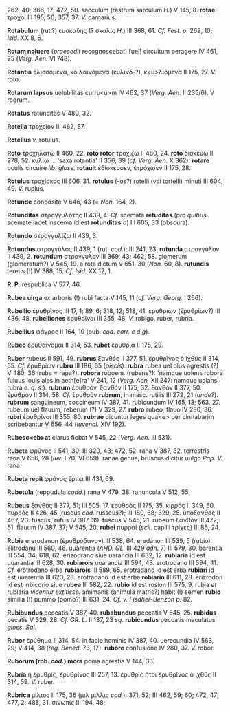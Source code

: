 262, 40; 366, 17; 472, 50. sacculum (rastrum sarculum *H.*) V 145, 8.
**rotae** τροχοί III 195, 50; 357, 37. *V.* carnarius.

**Rotabulum** (rut.?) ευσκαδης (? σκαλίς *H.*) III 368, 61. *Cf. Fest.
p.* 262, 10; *Isid.* XX 8, 6.

**Rotam noluere** (*praecedit* recognoscebat) [uel] circuitum peragere
IV 461, 25 (*Verg. Aen.* VI 748).

**Rotantia** ἑλισσόμενα, κοιλαινόμενα (κυλινδ-?), κ\<υ\>λιόμενα II 175,
27. *V.* roto.

**Rotarum lapsus** uolubilitas curru\<u\>m IV 462, 37 (*Verg. Aen.* II
235/6). V rogrum.

**Rotatus** rotunditas V 480, 32.

**Rotella** τροχεῖον III 462, 57.

**Rotellus** *v.* rotulus.

**Roto** τροχηλατῶ II 460, 22. **roto rotor** τροχίζω II 460, 24.
**roto** δισκεύω II 278, 52. κυλίω ... 'saxa rotantia' II 356, 39 (*cf.
Verg. Aen.* X 362). **rotare** oculis circuire *lib. gloss.* **rotauit**
ἐδίσκευσεν, ἐτρόχισεν II 175, 28.

**Rotulus** τροχίσκος III 606, 31. **rotulus** (-os?) rotelli (*vel*
tortelli) minuti III 604, 49. *V.* ruplus.

**Rotunde** conposite V 646, 43 (= *Non.* 164, 2).

**Rotunditas** στρογγυλότης II 439, 4. *Cf.* scemata **retuditas** (*pro
quibus* scemate iacet inscema id est **rotunditas** *a*) III 605, 33
(obscura).

**Rotundo** στρογγυλίζω II 439, 3.

**Rotundus** στρογγύλος II 439, 1 (rut. *cod.*); III 241, 23.
**rutunda** στρογγύλον II 439, 2. **rotundum** στρογγύλον III 369, 43;
462, 58. glomerum (glomeratum?) V 545, 19. a rota dictum V 651, 30
(*Non.* 60, 8). **rutundis** teretis (!) IV 388, 15. *Cf. Isid.* XX 12,
1.

**R. P.** respublica V 577, 46.

**Rubea uirga** ex arboris (!) rubi facta V 145, 11 (*cf. Verg.*
*Georg.* I 266).

**Rubellio** ἐρυθρῖνος III 17, 1; 89, 6; 318, 12; 518, 41. ερυθριων
(ἐρυθρίων?) III 436, 48. **rubelliones** ἐρυθρῖνοι III 355, 48. *V.*
robigo, ruber, rubria.

**Rubellius** φάγρος II 164, 10 (pub. *cod. corr. c d g*).

**Rubeo** ἐρυθαίνομαι II 314, 53. **rubet** ἐρυθριᾷ II 175, 29.

**Ruber** rubeus II 591, 49. **rubrus** ξανθός II 377, 51. ἐρυθρῖνος ὁ
ἰχθύς II 314, 55. *Cf.* ἐρυθρίων **rubru** III 186, 65 (*piscis*).
**rubra** rubea uel olus agrestis (?) V 480, 36 (ruba = rapa?).
**robora** roboens (rubens?): 'namque uolens robora fuluus Iouis ales in
aeth[e]ra' V 241, 12 (*Verg. Aen.* XII 247: namque uolans rubra *e.
q. s.*). **rubrum** ἐρυθρόν, ξανθόν II 175, 32. ξανθόν II 377, 50.
ἐρυθρόν II 314, 58. *Cf.* ἐρυθρόν **rubrum**, in masc. rutilis III 272,
21 (*unde?*). **ru­brum** sanguineum, coccineum IV 387, 41. rubicundum IV
165, 13; 563, 27. rubeum uel flauum, reberum (?) V 329, 27. **rubro**
rubeo, flauo IV 280, 36. **rubri** ἐρυθρῖνοι III 355, 80. **rubrae**
dicuntur leges qua\<e\> per cinnabarim scribebantur V 656, 44
(*Iuvenal.* XIV 192).

**Rubesc\<eb\>at** clarus fiebat V 545, 22 (*Verg. Aen.* III 531).

**Rubeta** φρῦνος II 541, 30; III 320, 43; 472, 52. rana V 387, 32.
terrestris rana V 656, 28 (*Iuv.* I 70; VI 659). ranae genus, bruscus
dicitur uulgo *Pap. V.* rana.

**Rubeta repit** φρῦνος ἕρπει III 431, 69.

**Rubetula** (reppudula *codd.*) rana V 479, 38. ranuncula V 512, 55.

**Rubeus** ξανθός II 377, 51; III 505, 17. ἐρυθρός II 175, 35. κιρρός II
349, 50. πυρρός II 426, 45 (ruseus *cod.* russeus?); III 180, 68; 329,
25. ὑπόξανθος II 467, 23. fuscus, rufus IV 387, 39. fuscus V 545, 21.
rubeum ξανθόν III 472, 51. flauum IV 387, 37; V 545, 20. **rubei**
πυρραί (*scil.* capilli τρίχες) III 85, 24.

**Rubia** ererodanon (ἐρυθρόδανον) III 538, 64. eredanon III 539, 5
(rubio). elitrodanu III 560, 46. uuarentia (*AHD. GL.* III 429 *adn.* 7)
III 579, 30. barentia III 554, 34; 618, 62. erizodrano siue uarancia III
632, 12. **rubiaria** id est uuarantia III 628, 30. **rubiarois**
uuarancia III 594, 43. erotrodano III 594, 41. *Cf.* erotrodano erba
**rubiarois** III 589, 65. erotradano id est erba **rubiari** id est
uuarentia III 623, 28. erotradano id est erba **robiario** III 611, 28.
erizrodon id est inbicorio siue **rubea** III 582, 22. **rubio** id est
rosion III 575, 9. rubia *et* rubiaria *videntur extitisse.* amimanis
(animula matris?) habit (!) semen **rubio** similia (!) pummo (pomo?)
III 631, 24. *Cf. v. Fisdher-Benzon p.* 82.

**Rubibundus** peccatis V 387, 40. **rubabundus** peccatis V 545, 25.
**rubidus** pecatis V 329, 28. *Cf. GR. L.* II 137, 23 *sq.*
**rubicundus** peccatis maculatus *gloss. Sal.*

**Rubor** ἐρύθημα II 314, 54. in facie hominis IV 387, 40. uerecundia IV
563, 29; V 414, 38 (*reg. Bened.* 73, 17). **rubore** confusione IV
280, 37. *V.* robor.

**Ruborum (rob. *cod.*) mora** poma agrestia V 144, 33.

**Rubria** ἡ ἐρυθρίς, ἐρυθρῖνος III 257, 13. ἐρυθρὶς ἤτοι ἐρυθρῖνος ὁ
ἰχθύς II 314, 59. *V.* ruber.

**Rubrica** μίλτος II 175, 36 (μιλ μιλλις *cod.*); 371, 52; III 462, 59;
60; 472, 47; 477, 2; 485, 31. σινωπίς III 194, 48;
